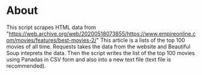 # About
This script scrapes HTML data from "https://web.archive.org/web/20200518073855/https://www.empireonline.com/movies/features/best-movies-2/"
This article is a lists of the top 100 movies of all time. 
Requests takes the data from the website and Beautiful Soup inteprets the data. 
Then the script writes the list of the top 100 movies using Panadas in CSV form and also into a new text file (text file is recommended).
